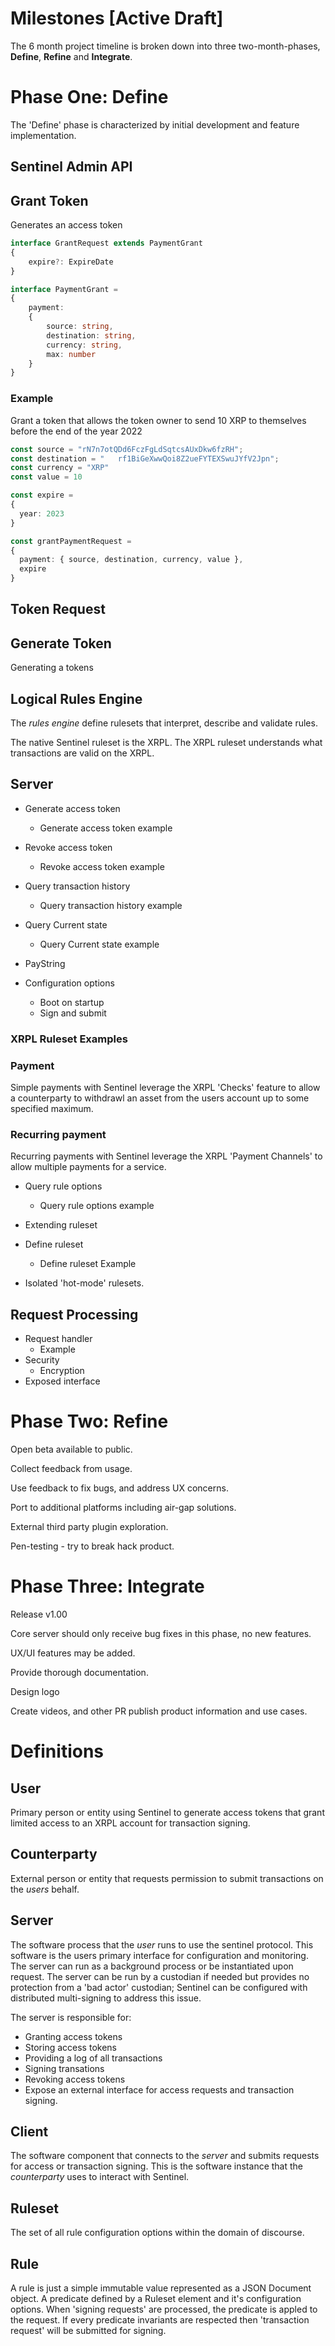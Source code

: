 # **Milestones** [Active Draft]

The 6 month project timeline is broken down into three two-month-phases, **Define**, **Refine** and **Integrate**.

#	Phase One: Define
The 'Define' phase is characterized by initial development and feature implementation.

##	Sentinel Admin API

## Grant Token
Generates an access token

```ts
interface GrantRequest extends PaymentGrant
{
	expire?: ExpireDate
}
```

```ts
interface PaymentGrant =
{
	payment:
	{
		source: string,
		destination: string,
		currency: string,
		max: number
	}
}
```

### Example
Grant a token that allows the token owner to send 10 XRP to themselves before the end of the year 2022
```ts
const source = "rN7n7otQDd6FczFgLdSqtcsAUxDkw6fzRH";
const destination = "	rf1BiGeXwwQoi8Z2ueFYTEXSwuJYfV2Jpn";
const currency = "XRP"
const value = 10

const expire =
{
  year: 2023
}

const grantPaymentRequest =
{
  payment: { source, destination, currency, value },
  expire
}
```




##	Token Request


## Generate Token
Generating a tokens





## Logical Rules Engine
The *rules engine* define rulesets that interpret, describe and validate rules.

The native Sentinel ruleset is the XRPL.
The XRPL ruleset understands what transactions are valid on the XRPL.


## Server

*	Generate access token
	* Generate access token example
*	Revoke access token
	* Revoke access token example
*	Query transaction history
	* Query transaction history example
*	Query Current state
	* Query Current state example
*	PayString

*	Configuration options
	*	Boot on startup
	*	Sign and submit



###	XRPL Ruleset Examples

###	Payment
Simple payments with Sentinel leverage the XRPL 'Checks' feature to allow a counterparty to withdrawl an asset from the users account up to some specified maximum.


###	Recurring payment
Recurring payments with Sentinel leverage the XRPL 'Payment Channels' to allow multiple payments for a service.


*	Query rule options
	*	Query rule options example
*	Extending ruleset
*	Define ruleset
	* Define ruleset Example

* Isolated 'hot-mode' rulesets.

##  Request Processing

*	Request handler
	* Example
*	Security
	*	Encryption
*	Exposed interface


# 	Phase Two: Refine

Open beta available to public.

Collect feedback from usage.

Use feedback to fix bugs, and address UX concerns.

Port to additional platforms including air-gap solutions.

External third party plugin exploration.

Pen-testing - try to break hack product.


#	Phase Three: Integrate

Release v1.00

Core server should only receive bug fixes in this phase, no new features.

UX/UI features may be added.

Provide thorough documentation.

Design logo

Create videos, and other PR publish product information and use cases.



# Definitions

## User
Primary person or entity using Sentinel to generate access tokens that grant limited access to an XRPL account for transaction signing.

## Counterparty
External person or entity that requests permission to submit transactions on the *users* behalf.

## Server
The software process that the *user* runs to use the sentinel protocol. This software is the users primary interface for configuration and monitoring. The server can run as a background process or be instantiated upon request. The server can be run by a custodian if needed but provides no protection from a 'bad actor' custodian; Sentinel can be configured with distributed multi-signing to address this issue.

The server is responsible for:
* Granting access tokens
* Storing access tokens
* Providing a log of all transactions
* Signing transations
*	Revoking access tokens
*	Expose an external interface for access requests and transaction signing.

##	Client
The software component that connects to the *server* and submits requests for access or transaction signing. This is the software instance that the *counterparty* uses to interact with Sentinel.

##	Ruleset
The set of all rule configuration options within the domain of discourse.

## Rule
A rule is just a simple immutable value represented as a JSON Document object.
A predicate defined by a Ruleset element and it's configuration options.
When 'signing requests' are processed, the predicate is appled to the request.
If every predicate invariants are respected then 'transaction request' will be submitted for signing.
